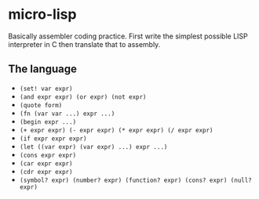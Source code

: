 # micro-lisp
Basically assembler coding practice.  First write the simplest possible LISP interpreter in C then translate that to assembly.

The language
------------

* ``(set! var expr)``
* ``(and expr expr) (or expr) (not expr)``
* ``(quote form)``
* ``(fn (var var ...) expr ...)``
* ``(begin expr ...)``
* ``(+ expr expr) (- expr expr) (* expr expr) (/ expr expr)``
* ``(if expr expr expr)``
* ``(let ((var expr) (var expr) ...) expr ...)``
* ``(cons expr expr)``
* ``(car expr expr)``
* ``(cdr expr expr)``
* ``(symbol? expr) (number? expr) (function? expr) (cons? expr) (null? expr)``




